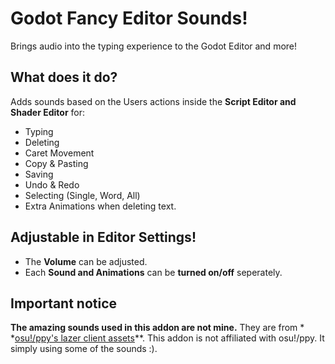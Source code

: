 # Godot Fancy Editor Sounds!
Brings audio into the typing experience to the Godot Editor and more!

## What does it do?
Adds sounds based on the Users actions inside the **Script Editor and Shader Editor** for:
- Typing
- Deleting
- Caret Movement
- Copy & Pasting
- Saving
- Undo & Redo
- Selecting (Single, Word, All)
- Extra Animations when deleting text.

## Adjustable in Editor Settings!
- The **Volume** can be adjusted.
- Each **Sound and Animations** can be **turned on/off** seperately.

## Important notice

**The amazing sounds used in this addon are not mine.** They are from *
*[osu!/ppy's lazer client assets](https://github.com/ppy/osu-resources)**. This addon is not affiliated with osu!/ppy.
It simply using some of the sounds :).
